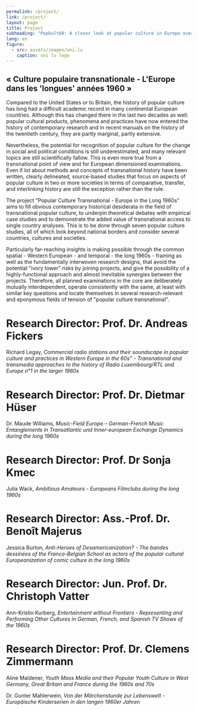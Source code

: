 ```yaml
---
permalink: /project/
link: /project/
layout: page
title: Project
subheading: "Popkult60: A closer look at popular culture in Europe over the long decade of the 1960s"
lang: en
figure:
  - src: assets/images/uni.lu
    caption: uni lu logo
---
```


## « Culture populaire transnationale - L'Europe dans les 'longues' années 1960 » 

Compared to the United States or to Britain, the history of popular culture has long had a difficult academic record in many continental European countries. Although this has changed there in the last two decades as well: popular cultural products, phenomena and practices have now entered the history of contemporary research and in recent manuals on the history of the twentieth century, they are partly marginal, partly extensive.

Nevertheless, the potential for recognition of popular culture for the change in social and political conditions is still underestimated, and many relevant topics are still scientifically fallow. This is even more true from a transnational point of view and for European dimensioned examinations. Even if lot about methods and concepts of transnational history have been written, clearly delineated, source-based studies that focus on aspects of popular culture in two or more societies in terms of comparative, transfer, and interlinking history are still the exception rather than the rule.

The project "Popular Culture Transnational - Europe in the Long 1960s" aims to fill obvious contemporary historical desiderata in the field of transnational popular culture, to underpin theoretical debates with empirical case studies and to demonstrate the added value of transnational access to single country analyses. This is to be done through seven popular culture studies, all of which look beyond national borders and consider several countries, cultures and societies.

Particularly far-reaching insights is making possible through the common spatial - Western European - and temporal - the long 1960s - framing as well as the fundamentally interwoven research designs, that avoid the potential "ivory tower" risks by joining projects, and give the possibility of a highly-functional approach and almost inevitable synergies between the projects. Therefore, all planned examinations in the core are deliberately mutually interdependent, operate consistently with the same, at least with similar key questions and locate themselves in several research-relevant and eponymous fields of tension of "popular culture transnational".


# Research Director: Prof. Dr. Andreas Fickers

Richard Legay, *Commercial radio stations and their soundscape in popular culture and practices in Western Europe in the 60s" - Transnational and transmedia approaches to the history of Radio Luxembourg/RTL and Europe n°1 in the larger 1960s*


# Research Director: Prof. Dr. Dietmar Hüser

Dr. Maude Williams, *Music-Field Europe – German-French Music Entanglements in Transatlantic und Inner-european Exchange Dynamics during the long 1960s*


# Research Director: Prof. Dr Sonja Kmec

Julia Wack, *Ambitious Amateurs - Europeans Filmclubs during the long 1960s*


# Research Director: Ass.-Prof. Dr. Benoît Majerus

Jessica Burton, *Anti-Heroes of Desamericanization? - The bandes dessinées of the Franco-Belgian School as actors of the popular cultural Europeanization of comic culture in the long 1960s*


# Research Director: Jun. Prof. Dr. Christoph Vatter

Ann-Kristin Kurberg, *Entertainment without Frontiers - Representing and Performing Other Cultures in German, French, and Spanish TV Shows of the 1960s*


# Research Director: Prof. Dr. Clemens Zimmermann

Aline Maldener, *Youth Mass Media and their Popular Youth Culture in West Germany, Great Britain and France during the 1960s and 70s*

Dr. Gunter Mahlerwein, *Von der Märchenstunde zur Lebenswelt - Europäische Kinderserien in den langen 1960er Jahren*
